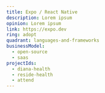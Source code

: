 ```yaml
---
title: Expo / React Native
description: L﻿orem ipsum
opinion: L﻿orem ipsum
link: https://expo.dev
ring: adopt
quadrant: languages-and-frameworks
businessModel:
  - open-source
  - saas
projectIds:
  - diana-health
  - reside-health
  - attend
---
```

